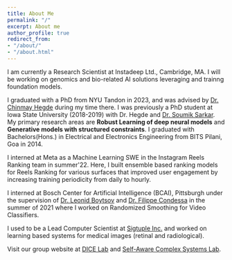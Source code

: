 ```yaml
---
title: About Me
permalink: "/"
excerpt: About me
author_profile: true
redirect_from:
- "/about/"
- "/about.html"
---
```



I am currently a Research Scientist at Instadeep Ltd., Cambridge, MA. I will be working on genomics and bio-related AI solutions leveraging and trainng foundation models.

I graduated with a PhD from NYU Tandon in 2023, and was advised by [Dr. Chinmay Hegde](https://chinmayhegde.github.io/) during my time there. I was previously a PhD student at Iowa State University (2018-2019) with Dr. Hegde and [Dr. Soumik Sarkar](http://web.me.iastate.edu/soumiks////principal-investigator.html). My primary research areas are **Robust Learning of deep neural models** and **Generative models with structured constraints**. I graduated with Bachelors(Hons.) in Electrical and Electronics Engineering from BITS Pilani, Goa in 2014.

I interned at Meta as a Machine Learning SWE in the Instagram Reels Ranking team in summer'22. Here, I built ensemble based ranking models for Reels Ranking for various surfaces that improved user engagement by increasing training periodicity from daily to hourly.

I interned at Bosch Center for Artificial Intelligence (BCAI), Pittsburgh under the supervision of [Dr. Leonid Boytsov](http://searchivarius.org/about) and [Dr. Filippe Condessa](https://www.linkedin.com/in/filipe-condessa-86a41730/) in the summer of 2021 where I worked on Randomized Smoothing for Video Classifiers. 


I used to be a Lead Computer Scientist at [Sigtuple Inc.](www.sigtuple.com) and worked on learning based systems for medical images (retinal and radiological).

Visit our group website at [DICE Lab](https://chinmayhegde.github.io/) and [Self-Aware Complex Systems Lab](http://web.me.iastate.edu/soumiks////index.html).
